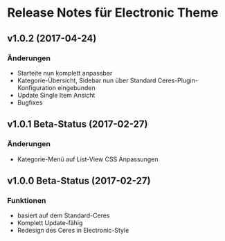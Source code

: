 # Release Notes für Electronic Theme

## v1.0.2 (2017-04-24)

### Änderungen
- Starteite nun komplett anpassbar
- Kategorie-Übersicht, Sidebar nun über Standard Ceres-Plugin-Konfiguration eingebunden
- Update Single Item Ansicht
- Bugfixes

## v1.0.1 Beta-Status (2017-02-27)

### Änderungen

- Kategorie-Menü auf List-View CSS Anpassungen

## v1.0.0 Beta-Status (2017-02-27)

### Funktionen

- basiert auf dem Standard-Ceres
- Komplett Update-fähig
- Redesign des Ceres in Electronic-Style